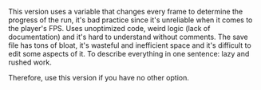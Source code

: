This version uses a variable that changes every frame to determine the progress of the run, it's bad practice since it's unreliable when it comes to the player's FPS.
Uses unoptimized code, weird logic (lack of documentation) and it's hard to understand without comments.
The save file has tons of bloat, it's wasteful and inefficient space and it's difficult to edit some aspects of it.
To describe everything in one sentence: lazy and rushed work.

Therefore, use this version if you have no other option.
